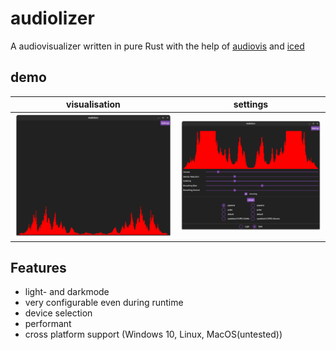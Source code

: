 # audiolizer
A audiovisualizer written in pure Rust with the help of [audiovis](https://github.com/BrunoWallner/audiovis) and [iced](https://github.com/iced-rs/iced)

## demo
visualisation              |  settings
:-------------------------:|:-------------------------:
![](/media/demo_1.png)  |  ![](/media/demo_2.png)

## Features
* light- and darkmode
* very configurable even during runtime
* device selection
* performant
* cross platform support (Windows 10, Linux, MacOS(untested))